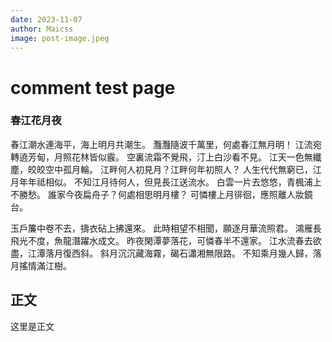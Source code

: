 ```yaml
---
date: 2023-11-07
author: Maicss
image: post-image.jpeg
---
```


# comment test page

### 春江花月夜
春江潮水連海平，海上明月共潮生。
灩灩隨波千萬里，何處春江無月明！
江流宛轉遶芳甸，月照花林皆似霰。
空裏流霜不覺飛，汀上白沙看不見。
江天一色無纖塵，皎皎空中孤月輪。
江畔何人初見月？江畔何年初照人？
人生代代無窮已，江月年年祗相似。
不知江月待何人，但見長江送流水。
白雲一片去悠悠，青楓浦上不勝愁。
誰家今夜扁舟子？何處相思明月樓？
可憐樓上月徘徊，應照離人妝鏡台。
<!--more-->
玉戶簾中卷不去，擣衣砧上拂還來。
此時相望不相聞，願逐月華流照君。
鴻雁長飛光不度，魚龍潛躍水成文。
昨夜閑潭夢落花，可憐春半不還家。
江水流春去欲盡，江潭落月復西斜。
斜月沉沉藏海霧，碣石瀟湘無限路。
不知乘月幾人歸，落月搖情滿江樹。

## 正文

这里是正文